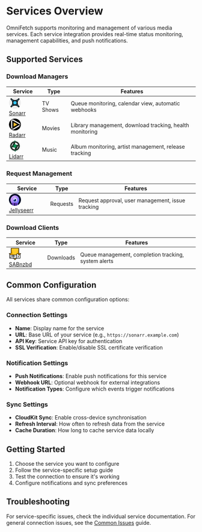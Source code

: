 # Services Overview

OmniFetch supports monitoring and management of various media services. Each service integration
provides real-time status monitoring, management capabilities, and push notifications.

## Supported Services

### Download Managers

| Service | Type | Features |
|---------|------|----------|
| <img src="../assets/images/app/service-icons/sonarr-logo.png" width="32" alt="Sonarr"> [Sonarr](sonarr/index.md) | TV Shows | Queue monitoring, calendar view, automatic webhooks |
| <img src="../assets/images/app/service-icons/radarr-logo.png" width="32" alt="Radarr"> [Radarr](radarr/index.md) | Movies | Library management, download tracking, health monitoring |
| <img src="../assets/images/app/service-icons/lidarr-logo.png" width="32" alt="Lidarr"> [Lidarr](lidarr/index.md) | Music | Album monitoring, artist management, release tracking |

### Request Management

| Service | Type | Features |
|---------|------|----------|
| <img src="../assets/images/app/service-icons/jellyseerr-logo.png" width="32" alt="Jellyseerr"> [Jellyseerr](jellyseerr/index.md) | Requests | Request approval, user management, issue tracking |

### Download Clients

| Service | Type | Features |
|---------|------|----------|
| <img src="../assets/images/app/service-icons/sabnzbd-logo.png" width="32" alt="SABnzbd"> [SABnzbd](sabnzbd/index.md) | Downloads | Queue management, completion tracking, system alerts |

## Common Configuration

All services share common configuration options:

### Connection Settings

- **Name**: Display name for the service
- **URL**: Base URL of your service (e.g., `https://sonarr.example.com`)
- **API Key**: Service API key for authentication
- **SSL Verification**: Enable/disable SSL certificate verification

### Notification Settings

- **Push Notifications**: Enable push notifications for this service
- **Webhook URL**: Optional webhook for external integrations
- **Notification Types**: Configure which events trigger notifications

### Sync Settings

- **CloudKit Sync**: Enable cross-device synchronisation
- **Refresh Interval**: How often to refresh data from the service
- **Cache Duration**: How long to cache service data locally

## Getting Started

1. Choose the service you want to configure
2. Follow the service-specific setup guide
3. Test the connection to ensure it's working
4. Configure notifications and sync preferences

## Troubleshooting

For service-specific issues, check the individual service documentation. For general connection issues,
see the [Common Issues](../troubleshooting/common-issues.md) guide.

